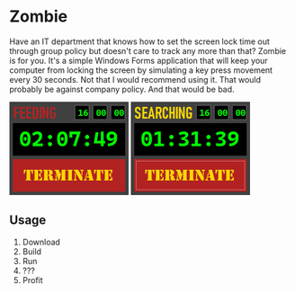 # Zombie

Have an IT department that knows how to set the screen lock time out through group policy but doesn't care to track any more than that? Zombie is for you. It's a simple Windows Forms application that will keep your computer from locking the screen by simulating a key press movement every 30 seconds. Not that I would recommend using it. That would probably be against company policy. And that would be bad.

![screenshot](feeding_screenshot.png)
![Searching Screenshot](searching_screenshot.png)

## Usage

1. Download
2. Build
3. Run
4. ???
5. Profit
